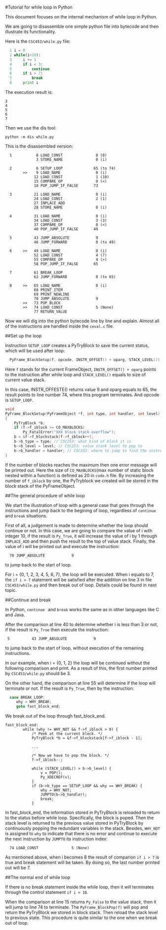 #Tutorial for while loop in Python

This document focuses on the internal mechanism of while loop in Python.

We are going to disassemble one simple python file into bytecode and then illustrate its functionality.

Here is the `CSC453/while.py` file:

```python
  1 i = 0
  2 while(i<10):
  3     i += 1
  4     if i < 3:
  5         continue
  6     if i > 7:
  7         break
  8     print i
```
The execution result is:

```
3
4
5
6
7
```

Then we use the dis tool:

```
python -m dis while.py
```

This is the disassembled version:

```
  1           0 LOAD_CONST               0 (0)
              3 STORE_NAME               0 (i)

  2           6 SETUP_LOOP              65 (to 74)
        >>    9 LOAD_NAME                0 (i)
             12 LOAD_CONST               1 (10)
             15 COMPARE_OP               0 (<)
             18 POP_JUMP_IF_FALSE       73

  3          21 LOAD_NAME                0 (i)
             24 LOAD_CONST               2 (1)
             27 INPLACE_ADD         
             28 STORE_NAME               0 (i)

  4          31 LOAD_NAME                0 (i)
             34 LOAD_CONST               3 (3)
             37 COMPARE_OP               0 (<)
             40 POP_JUMP_IF_FALSE       49

  5          43 JUMP_ABSOLUTE            9
             46 JUMP_FORWARD             0 (to 49)

  6     >>   49 LOAD_NAME                0 (i)
             52 LOAD_CONST               4 (7)
             55 COMPARE_OP               4 (>)
             58 POP_JUMP_IF_FALSE       65

  7          61 BREAK_LOOP          
             62 JUMP_FORWARD             0 (to 65)

  8     >>   65 LOAD_NAME                0 (i)
             68 PRINT_ITEM          
             69 PRINT_NEWLINE       
             70 JUMP_ABSOLUTE            9
        >>   73 POP_BLOCK           
        >>   74 LOAD_CONST               5 (None)
             77 RETURN_VALUE 
```
Now we will dig into the python bytecode line by line and explain. Almost all of the instructions are handled inside the `ceval.c` file.

##Set up the loop

Instruction `SETUP_LOOP` creates a PyTryBlock to save the current status, which will be used after loop:

```c
  PyFrame_BlockSetup(f, opcode, INSTR_OFFSET() + oparg, STACK_LEVEL());
```
Here `f` stands for the current FrameObject, `INSTR_OFFSET() + oparg` points to the instruction after while loop and `STACK_LEVEL()` equals to size of current value stack.

In this case, INSTR_OFFESTE() returns value 9 and oparg equals to 65, the result points to line number 74, where this program terminates. And opcode is `SETUP_LOOP`.
```c
void
PyFrame_BlockSetup(PyFrameObject *f, int type, int handler, int level)
{
    PyTryBlock *b;
    if (f->f_iblock >= CO_MAXBLOCKS)
        Py_FatalError("XXX block stack overflow");
    b = &f->f_blockstack[f->f_iblock++];
    b->b_type = type; // CSC253: what kind of block it is 
    b->b_level = level; // CSC253: value stack level to pop to 
    b->b_handler = handler; // CSC253: where to jump to find the instruction index after while loop
}
```
 If the number of blocks reaches the maximum then one error message will be printed out. Here the size of `CO_MAXBLOCKS`(max number of static block nested within a function) is defined as 20 in `code.h` file. By increasing the number of `f_iblock` by one, the PyTryblock we created will be stored in the block stack of the PyFrameObject.

##The general procedure of while loop

We start the illustration of loop with a general case that goes through the instructions and jump back to the begining of loop, regardless of `continue` and `break` situations.

First of all, a judgement is made to determine whether the loop should continue or not. In this case, we are going to compare the value of i with integer 10, if the result is `Py_True`, it will increase the value of i by 1 through `INPLACE_ADD` and then push the result to the top of value stack. Finally, the value of i will be printed out and execute the instruction:
```
  70 JUMP_ABSOLUTE            9
```

to jump back to the start of loop.

For i = {0, 1, 2, 3, 4, 5, 6, 7}, the loop will be executed. When i equals to 7, the `if i > 7` statement will be satisfied after the addition on line 3 in file `CSC453/while.py` and then break out of loop. Details could be found in next topic.

##Continue and break

In Python, `continue ` and `break` works the same as in other languages like C and Java.

After the comparison at line 40 to determine whether i is less than 3 or not, if the result is `Py_True` then execute the instruction:
```
 5          43 JUMP_ABSOLUTE            9
```
to jump back to the start of loop, without execution of the remaining instructions.

In our example, when i = {0, 1, 2} the loop will be continued without the following comparison and print. As a result of this, the first number printed by `CSC453/while.py` should be 3.

On the other hand, the comparison at line 55 will determine if the loop will terminate or not. If the result is `Py_True`, then by the instruction:
```c
  case BREAK_LOOP:
     why = WHY_BREAK;
     goto fast_block_end;
```
We break out of the loop through fast_block_end.
```
fast_block_end:
        while (why != WHY_NOT && f->f_iblock > 0) {
            /* Peek at the current block. */
            PyTryBlock *b = &f->f_blockstack[f->f_iblock - 1];

            ...

            /* Now we have to pop the block. */
            f->f_iblock--;

            while (STACK_LEVEL() > b->b_level) {
                v = POP();
                Py_XDECREF(v);
            }
            if (b->b_type == SETUP_LOOP && why == WHY_BREAK) {
                why = WHY_NOT;
                JUMPTO(b->b_handler);
                break;
            }
```
In fast_block_end, the information stored in PyTryBlock is reloaded to return to the status before while loop.
Specifically, the block is poped. Then the stack level is returned to the previous value stored in PyTryBlock by continuously popping the redundant variables in the stack. Besides, `WHY_NOT` is assigned to `why` to indicate that there is no error and continue to execute the next instruction by `JUMPTO` its instruction index:
```
  74 LOAD_CONST               5 (None)
```

As mentioned above, when i becomes 8 the result of comparion `if i > 7` is true and break statement will be taken. By doing so, the last number printed out will be 7.

##The normal end of while loop

If there is no break statement inside the while loop, then it will terminates through the control statement `if i < 10`.

When the comparison at line 15 returns `Py_False` to the value stack, then it will jump to line 74 to terminate. The `PyFrame_BlockPop(f)` will pop and return the PyTryBlock we stored in block stack. Then reload the stack level to previous state. This procedure is quite similar to the one when we break out of loop.




